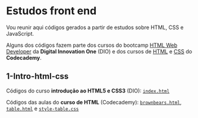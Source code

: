 # Estudos front end

Vou reunir aqui códigos gerados a partir de estudos sobre HTML, CSS e JavaScript.

Alguns dos códigos fazem parte dos cursos do bootcamp [HTML Web Developer](https://web.digitalinnovation.one/track/html-web-developer) da **Digital Innovation One** (DIO) e dos cursos de [HTML](https://www.codecademy.com/learn/learn-html) e [CSS](https://www.codecademy.com/learn/learn-css) do **Codecademy**.



## 1-Intro-html-css

Códigos do curso **introdução ao HTML5 e CSS3** (DIO):
[`index.html`](../1-intro-html-css/index.html)

Códigos das aulas do **curso de HTML** (Codecademy): [`brownbears.html`](../1-intro-html-css/brownbears.html), [`table.html`](../1-intro-html-css/table.html) e [`style-table.css`](../1-intro-html-css/style-table.css)


